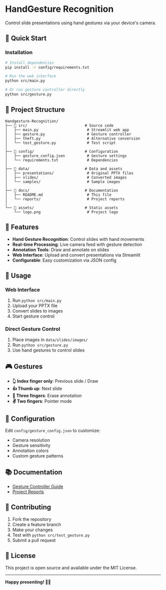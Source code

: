 # HandGesture Recognition

Control slide presentations using hand gestures via your device's camera.

## 🚀 Quick Start

### Installation
```bash
# Install dependencies
pip install -r config/requirements.txt

# Run the web interface
python src/main.py

# Or run gesture controller directly
python src/gesture.py
```

## 📁 Project Structure

```
Handgesture-Recognition/
├── 📁 src/                          # Source code
│   ├── main.py                      # Streamlit web app
│   ├── gesture.py                   # Gesture controller
│   ├── theft.py                     # Alternative conversion
│   └── test_gesture.py              # Test script
│
├── 📁 config/                       # Configuration
│   ├── gesture_config.json          # Gesture settings
│   └── requirements.txt             # Dependencies
│
├── 📁 data/                         # Data and assets
│   ├── presentations/               # Original PPTX files
│   ├── slides/                      # Converted images
│   └── samples/                     # Sample images
│
├── 📁 docs/                         # Documentation
│   ├── README.md                    # This file
│   └── reports/                     # Project reports
│
└── 📁 assets/                       # Static assets
    └── logo.png                     # Project logo
```

## 🎯 Features

- **Hand Gesture Recognition**: Control slides with hand movements
- **Real-time Processing**: Live camera feed with gesture detection
- **Annotation Tools**: Draw and annotate on slides
- **Web Interface**: Upload and convert presentations via Streamlit
- **Configurable**: Easy customization via JSON config

## 📖 Usage

### Web Interface
1. Run `python src/main.py`
2. Upload your PPTX file
3. Convert slides to images
4. Start gesture control

### Direct Gesture Control
1. Place images in `data/slides/images/`
2. Run `python src/gesture.py`
3. Use hand gestures to control slides

## 🎮 Gestures

- **👆 Index finger only**: Previous slide / Draw
- **👍 Thumb up**: Next slide
- **🤟 Three fingers**: Erase annotation
- **✌️ Two fingers**: Pointer mode

## 🔧 Configuration

Edit `config/gesture_config.json` to customize:
- Camera resolution
- Gesture sensitivity
- Annotation colors
- Custom gesture patterns

## 📚 Documentation

- [Gesture Controller Guide](docs/README.md)
- [Project Reports](docs/reports/)

## 🤝 Contributing

1. Fork the repository
2. Create a feature branch
3. Make your changes
4. Test with `python src/test_gesture.py`
5. Submit a pull request

## 📄 License

This project is open source and available under the MIT License.

---

**Happy presenting! 🎤✨**
